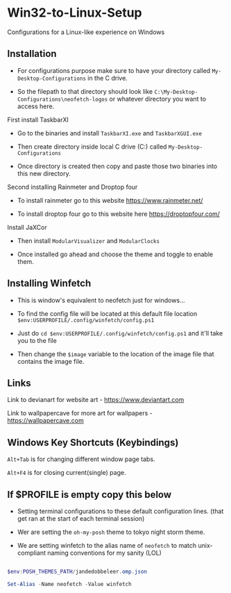 # Win32-to-Linux-Setup
Configurations for a Linux-like experience on Windows

 ## Installation

- For configurations purpose make sure to have your directory called `My-Desktop-Configurations` in the C drive.

- So the filepath to that directory should look like `C:\My-Desktop-Configurations\neofetch-logos` or whatever directory you want to access here.

First install TaskbarXI

- Go to the binaries and install `TaskbarXI.exe` and `TaskbarXGUI.exe`

- Then create directory inside local C drive (C:) called `My-Desktop-Configurations`

- Once directory is created then copy and paste those two binaries into this new directory.

Second installing Rainmeter and Droptop four

- To install rainmeter go to this website https://www.rainmeter.net/

- To install droptop four go to this website here https://droptopfour.com/

Install JaXCor

- Then install `ModularVisualizer` and `ModularClocks`

- Once installed go ahead and choose the theme and toggle to enable them.

## Installing Winfetch

- This is window's equivalent to neofetch just for windows...

- To find the config file will be located at this default file location `$env:USERPROFILE/.config/winfetch/config.ps1`

- Just do `cd $env:USERPROFILE/.config/winfetch/config.ps1` and it'll take you to the file

- Then change the `$image` variable to the location of the image file that contains the image file.

## Links
Link to devianart for website art - https://www.deviantart.com

Link to wallpapercave for more art for wallpapers - https://wallpapercave.com

## Windows Key Shortcuts (Keybindings)

`Alt+Tab` is for changing different window page tabs.

`Alt+F4` is for closing current(single) page.


## If $PROFILE is empty copy this below

- Setting terminal configurations to these default configuration lines. (that get ran at the start of each terminal session)

- Wer are setting the `oh-my-posh` theme to tokyo night storm theme.

- We are setting winfetch to the alias name of `neofetch` to match unix-compliant naming conventions for my sanity (LOL)

```powershell

$env:POSH_THEMES_PATH/jandedobbeleer.omp.json

Set-Alias -Name neofetch -Value winfetch

```
